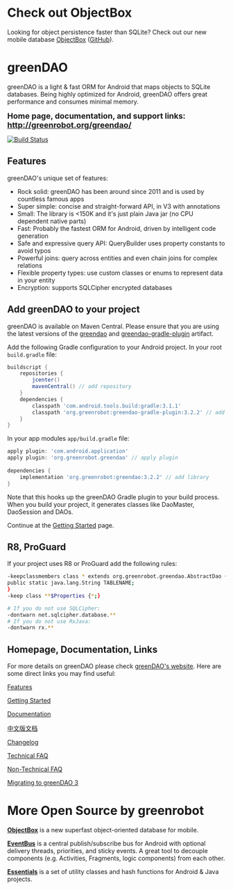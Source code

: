 Check out ObjectBox
===================

Looking for object persistence faster than SQLite? Check out our new mobile database [ObjectBox](https://objectbox.io/) ([GitHub](https://github.com/objectbox/objectbox-java)). 

greenDAO
========
greenDAO is a light & fast ORM for Android that maps objects to SQLite databases. Being highly optimized for Android, greenDAO offers great performance and consumes minimal memory.

**<font size="+1">Home page, documentation, and support links: http://greenrobot.org/greendao/</font>**

[![Build Status](https://travis-ci.org/greenrobot/greenDAO.svg?branch=master)](https://travis-ci.org/greenrobot/greenDAO)

Features
--------
greenDAO's unique set of features:

* Rock solid: greenDAO has been around since 2011 and is used by countless famous apps
* Super simple: concise and straight-forward API, in V3 with annotations
* Small: The library is <150K and it's just plain Java jar (no CPU dependent native parts)
* Fast: Probably the fastest ORM for Android, driven by intelligent code generation
* Safe and expressive query API: QueryBuilder uses property constants to avoid typos
* Powerful joins: query across entities and even chain joins for complex relations
* Flexible property types: use custom classes or enums to represent data in your entity
* Encryption: supports SQLCipher encrypted databases

Add greenDAO to your project
----------------------------
greenDAO is available on Maven Central. Please ensure that you are using the latest versions of the [greendao](https://search.maven.org/search?q=g:org.greenrobot%20AND%20a:greendao) and [greendao-gradle-plugin](https://search.maven.org/search?q=g:org.greenrobot%20AND%20a:greendao-gradle-plugin) artifact.

Add the following Gradle configuration to your Android project. In your root `build.gradle` file:
```groovy
buildscript {
    repositories {
        jcenter()
        mavenCentral() // add repository
    }
    dependencies {
        classpath 'com.android.tools.build:gradle:3.1.1'
        classpath 'org.greenrobot:greendao-gradle-plugin:3.2.2' // add plugin
    }
}
```
In your app modules `app/build.gradle` file:
```groovy
apply plugin: 'com.android.application'
apply plugin: 'org.greenrobot.greendao' // apply plugin
 
dependencies {
    implementation 'org.greenrobot:greendao:3.2.2' // add library
}
```

Note that this hooks up the greenDAO Gradle plugin to your build process. When you build your project, it generates classes like DaoMaster, DaoSession and DAOs.

Continue at the [Getting Started](http://greenrobot.org/greendao/documentation/how-to-get-started/) page.

R8, ProGuard
------------

If your project uses R8 or ProGuard add the following rules:

```bash
-keepclassmembers class * extends org.greenrobot.greendao.AbstractDao {
public static java.lang.String TABLENAME;
}
-keep class **$Properties {*;}

# If you do not use SQLCipher:
-dontwarn net.sqlcipher.database.**
# If you do not use RxJava:
-dontwarn rx.**
```

Homepage, Documentation, Links
------------------------------
For more details on greenDAO please check [greenDAO's website](http://greenrobot.org/greendao). Here are some direct links you may find useful:

[Features](http://greenrobot.org/greendao/features/)

[Getting Started](http://greenrobot.org/greendao/documentation/how-to-get-started/)

[Documentation](http://greenrobot.org/greendao/documentation/)

[中文版文档](https://github.com/huayicheng2015/greenDAO/wiki)

[Changelog](http://greenrobot.org/greendao/changelog/)

[Technical FAQ](http://greenrobot.org/greendao/documentation/technical-faq/)

[Non-Technical FAQ](http://greenrobot.org/greendao/documentation/faq/)

[Migrating to greenDAO 3](http://greenrobot.org/greendao/documentation/updating-to-greendao-3-and-annotations/)

More Open Source by greenrobot
==============================
[__ObjectBox__](https://github.com/objectbox/objectbox-java) is a new superfast object-oriented database for mobile.

[__EventBus__](https://github.com/greenrobot/EventBus) is a central publish/subscribe bus for Android with optional delivery threads, priorities, and sticky events. A great tool to decouple components (e.g. Activities, Fragments, logic components) from each other.

[__Essentials__](https://github.com/greenrobot/essentials) is a set of utility classes and hash functions for Android & Java projects.
